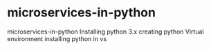 # microservices-in-python
microservices-in-python
Installing python 3.x
creating python Virtual environment
installing python in vs

